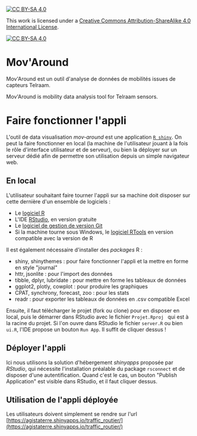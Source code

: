 [![CC BY-SA 4.0][cc-by-sa-shield]][cc-by-sa]

This work is licensed under a
[Creative Commons Attribution-ShareAlike 4.0 International License][cc-by-sa].

[![CC BY-SA 4.0][cc-by-sa-image]][cc-by-sa]

[cc-by-sa]: http://creativecommons.org/licenses/by-sa/4.0/
[cc-by-sa-image]: https://licensebuttons.net/l/by-sa/4.0/88x31.png
[cc-by-sa-shield]: https://img.shields.io/badge/License-CC%20BY--SA%204.0-lightgrey.svg

# Mov'Around

Mov'Around est un outil d'analyse de données de mobilités issues de capteurs Telraam.

Mov'Around is mobility data analysis tool for Telraam sensors.

# Faire fonctionner l'appli

L'outil de data visualisation *mov-around* est une application [`R shiny`](https://shiny.rstudio.com/). On peut la faire fonctionner en local (la machine de l'utilisateur jouant à la fois le rôle d'interface utilisateur et de serveur), ou bien la déployer sur un serveur dédié afin de permettre son utilisation depuis un simple navigateur web.

## En local

L'utilisateur souhaitant faire tourner l'appli sur sa machine doit disposer sur cette dernière d'un ensemble de logiciels :

- Le [logiciel R](https://cran.r-project.org/bin/windows/base/)
- L'IDE [RStudio](https://posit.co/download/rstudio-desktop/), en version gratuite
- Le [logiciel de gestion de version Git](https://git-scm.com/downloads)
- Si la machine tourne sous Windows, le [logiciel RTools](https://cran.r-project.org/bin/windows/Rtools/) en version compatible avec la version de R

Il est également nécessaire d'installer des *packages* R :


- shiny, shinythemes : pour faire fonctionner l'appli et la mettre en forme en style "journal"
- httr, jsonlite : pour l'import des données
- tibble, dplyr, lubridate : pour mettre en forme les tableaux de données
- ggplot2, plotly, cowplot : pour produire les graphiques
- CPAT, synchrony, forecast, zoo : pour les stats
- readr : pour exporter les tableaux de données en .csv compatible Excel

Ensuite, il faut télécharger le projet (fork ou clone) pour en disposer en local, puis le démarrer dans RStudio avec le fichier 
`Projet.Rproj ` qui est à la racine du projet. Si l'on ouvre dans RStudio le fichier `server.R` ou bien `ui.R`, l'IDE propose un bouton `Run App`. Il suffit de cliquer dessus !

## Déployer l'appli

Ici nous utilisons la solution d'hébergement *shinyapps* proposée par *RStudio*, qui nécessite l'installation préalable du package `rsconnect` et de disposer d'une autentification. Quand c'est le cas, un bouton "Publish Application" est visible dans RStudio, et il faut cliquer dessus.

## Utilisation de l'appli déployée

Les utilisateurs doivent simplement se rendre sur l'url [https://agistaterre.shinyapps.io/traffic_routier/](https://agistaterre.shinyapps.io/traffic_routier/)


